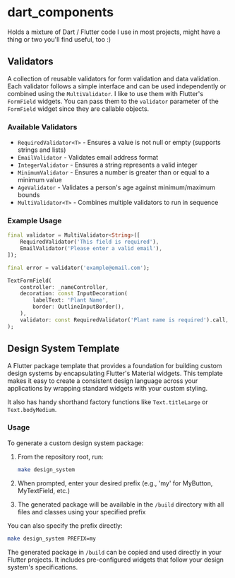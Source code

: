# dart_components

Holds a mixture of Dart / Flutter code I use in most projects, might have a thing or two you'll find useful, too :)

## Validators

A collection of reusable validators for form validation and data validation. Each validator follows a simple interface and can be used independently or combined using the `MultiValidator`. I like to use them with Flutter's `FormField` widgets.
You can pass them to the `validator` parameter of the `FormField` widget since they are callable objects.

### Available Validators

- `RequiredValidator<T>` - Ensures a value is not null or empty (supports strings and lists)
- `EmailValidator` - Validates email address format
- `IntegerValidator` - Ensures a string represents a valid integer
- `MinimumValidator` - Ensures a number is greater than or equal to a minimum value
- `AgeValidator` - Validates a person's age against minimum/maximum bounds
- `MultiValidator<T>` - Combines multiple validators to run in sequence

### Example Usage

```dart
final validator = MultiValidator<String>([
    RequiredValidator('This field is required'),
    EmailValidator('Please enter a valid email'),
]);

final error = validator('example@email.com');

TextFormField(
    controller: _nameController,
    decoration: const InputDecoration(
        labelText: 'Plant Name',
        border: OutlineInputBorder(),
    ),
    validator: const RequiredValidator('Plant name is required').call,
);
```

## Design System Template

A Flutter package template that provides a foundation for building custom design systems by encapsulating Flutter's Material widgets. This template makes it easy to create a consistent design language across your applications by wrapping standard widgets with your custom styling.

It also has handy shorthand factory functions like `Text.titleLarge` or `Text.bodyMedium`.

### Usage

To generate a custom design system package:

1. From the repository root, run:

   ```bash
   make design_system
   ```

2. When prompted, enter your desired prefix (e.g., 'my' for MyButton, MyTextField, etc.)
3. The generated package will be available in the `/build` directory with all files and classes using your specified prefix

You can also specify the prefix directly:

```bash
make design_system PREFIX=my
```

The generated package in `/build` can be copied and used directly in your Flutter projects. It includes pre-configured widgets that follow your design system's specifications.
